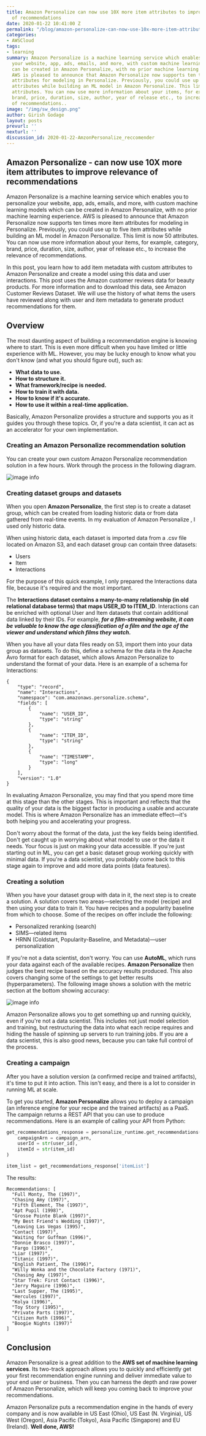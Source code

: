 ```yaml
---
title: Amazon Personalize can now use 10X more item attributes to improve relevance
  of recommendations
date: 2020-01-22 10:41:00 Z
permalink: "/blog/amazon-personalize-can-now-use-10x-more-item-attributes-to-improve-relevance-of-recommendations"
categories:
- AWSCloud
tags:
- learning
summary: Amazon Personalize is a machine learning service which enables you to personalize
  your website, app, ads, emails, and more, with custom machine learning models which
  can be created in Amazon Personalize, with no prior machine learning experience.
  AWS is pleased to announce that Amazon Personalize now supports ten times more item
  attributes for modeling in Personalize. Previously, you could use up to five item
  attributes while building an ML model in Amazon Personalize. This limit is now 50
  attributes. You can now use more information about your items, for example, category,
  brand, price, duration, size, author, year of release etc., to increase the relevance
  of recommendations..
image: "/img/sw_design.png"
author: Girish Godage
layout: posts
prevurl: ''
nexturl: ''
discussion_id: 2020-01-22-AmzonPersonalize_reccomender
---
```


## Amazon Personalize - can now use 10X more item attributes to improve relevance of recommendations

Amazon Personalize is a machine learning service which enables you to personalize your website, app, ads, emails, and more, with custom machine learning models which can be created in Amazon Personalize, with no prior machine learning experience. AWS is pleased to announce that Amazon Personalize now supports ten times more item attributes for modeling in Personalize. Previously, you could use up to five item attributes while building an ML model in Amazon Personalize. This limit is now 50 attributes. You can now use more information about your items, for example, category, brand, price, duration, size, author, year of release etc., to increase the relevance of recommendations.

In this post, you learn how to add item metadata with custom attributes to Amazon Personalize and create a model using this data and user interactions. This post uses the Amazon customer reviews data for beauty products. For more information and to download this data, see Amazon Customer Reviews Dataset. We will use the history of what items the users have reviewed along with user and item metadata to generate product recommendations for them.

## Overview
The most daunting aspect of building a recommendation engine is knowing where to start. This is even more difficult when you have limited or little experience with ML. However, you may be lucky enough to know what you don't know (and what you should figure out), such as:

* **What data to use.**
* **How to structure it.**
* **What framework/recipe is needed.**
* **How to train it with data.**
* **How to know if it's accurate.**
* **How to use it within a real-time application.**

Basically, Amazon Personalize provides a structure and supports you as it guides you through these topics. Or, if you're a data scientist, it can act as an accelerator for your own implementation.

### Creating an Amazon Personalize recommendation solution

You can create your own custom Amazon Personalize recommendation solution in a few hours. Work through the process in the following diagram.

![image info](/img/awscloud/9/arch-1.gif)


### Creating dataset groups and datasets
When you open **Amazon Personalize**, the first step is to create a dataset group, which can be created from loading historic data or from data gathered from real-time events. In my evaluation of Amazon Personalize , I used only historic data.

When using historic data, each dataset is imported data from a .csv file located on Amazon S3, and each dataset group can contain three datasets:

* Users
* Item
* Interactions

For the purpose of this quick example, I only prepared the Interactions data file, because it's required and the most important.

The **Interactions dataset contains a many-to-many relationship (in old relational database terms) that maps USER_ID to ITEM_ID**. Interactions can be enriched with optional User and Item datasets that contain additional data linked by their IDs. For example, ***for a film-streaming website, it can be valuable to know the age classification of a film and the age of the viewer and understand which films they watch.***

When you have all your data files ready on S3, import them into your data group as datasets. To do this, define a schema for the data in the Apache Avro format for each dataset, which allows Amazon Personalize to understand the format of your data. Here is an example of a schema for Interactions:

```
{
    "type": "record",
    "name": "Interactions",
    "namespace": "com.amazonaws.personalize.schema",
    "fields": [
        {
            "name": "USER_ID",
            "type": "string"
        },
        {
            "name": "ITEM_ID",
            "type": "string"
        },
        {
            "name": "TIMESTAMP",
            "type": "long"
        }
    ],
    "version": "1.0"
}

```
In evaluating Amazon Personalize, you may find that you spend more time at this stage than the other stages. This is important and reflects that the quality of your data is the biggest factor in producing a usable and accurate model. This is where Amazon Personalize has an immediate effect—it's both helping you and accelerating your progress.

Don't worry about the format of the data, just the key fields being identified.  Don't get caught up in worrying about what model to use or the data it needs. Your focus is just on making your data accessible. If you're just starting out in ML, you can get a basic dataset group working quickly with minimal data. If you're a data scientist, you probably come back to this stage again to improve and add more data points (data features).

### Creating a solution

When you have your dataset group with data in it, the next step is to create a solution. A solution covers two areas—selecting the model (recipe) and then using your data to train it. You have recipes and a popularity baseline from which to choose. Some of the recipes on offer include the following:

* Personalized reranking (search)
* SIMS—related items
* HRNN (Coldstart, Popularity-Baseline, and Metadata)—user personalization

If you're not a data scientist, don't worry. You can use **AutoML**, which runs your data against each of the available recipes.  **Amazon Personalize** then judges the best recipe based on the accuracy results produced. This also covers changing some of the settings to get better results (hyperparameters).  The following image shows a solution with the metric section at the bottom showing accuracy:

![image info](/img/awscloud/9/arch-2.gif)

Amazon Personalize allows you to get something up and running quickly, even if you're not a data scientist. This includes not just model selection and training, but restructuring the data into what each recipe requires and hiding the hassle of spinning up servers to run training jobs. If you are a data scientist, this is also good news, because you can take full control of the process.

### Creating a campaign

After you have a solution version (a confirmed recipe and trained artifacts), it's time to put it into action. This isn't easy, and there is a lot to consider in running ML at scale.

To get you started, **Amazon Personalize** allows you to deploy a campaign (an inference engine for your recipe and the trained artifacts) as a PaaS. The campaign returns a REST API that you can use to produce recommendations. Here is an example of calling your API from Python:

```python
get_recommendations_response = personalize_runtime.get_recommendations(
    campaignArn = campaign_arn,
    userId = str(user_id),
    itemId = str(item_id)
)

item_list = get_recommendations_response['itemList']
```
The results:

```
Recommendations: [
  "Full Monty, The (1997)",
  "Chasing Amy (1997)",
  "Fifth Element, The (1997)",
  "Apt Pupil (1998)",
  "Grosse Pointe Blank (1997)",
  "My Best Friend's Wedding (1997)",
  "Leaving Las Vegas (1995)",
  "Contact (1997)",
  "Waiting for Guffman (1996)",
  "Donnie Brasco (1997)",
  "Fargo (1996)",
  "Liar (1997)",
  "Titanic (1997)",
  "English Patient, The (1996)",
  "Willy Wonka and the Chocolate Factory (1971)",
  "Chasing Amy (1997)",
  "Star Trek: First Contact (1996)",
  "Jerry Maguire (1996)",
  "Last Supper, The (1995)",
  "Hercules (1997)",
  "Kolya (1996)",
  "Toy Story (1995)",
  "Private Parts (1997)",
  "Citizen Ruth (1996)",
  "Boogie Nights (1997)"
]
```

## Conclusion
Amazon Personalize is a great addition to the **AWS set of machine learning services**. Its two-track approach allows you to quickly and efficiently get your first recommendation engine running and deliver immediate value to your end user or business. Then you can harness the depth and raw power of Amazon Personalize, which will keep you coming back to improve your recommendations.

Amazon Personalize puts a recommendation engine in the hands of every company and is now available in US East (Ohio), US East (N. Virginia), US West (Oregon), Asia Pacific (Tokyo), Asia Pacific (Singapore) and EU (Ireland). **Well done, AWS!​**
